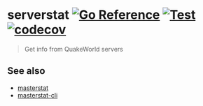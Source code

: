 # serverstat [![Go Reference](https://pkg.go.dev/badge/github.com/vikpe/serverstat.svg)](https://pkg.go.dev/github.com/vikpe/serverstat) [![Test](https://github.com/vikpe/serverstat/actions/workflows/test.yml/badge.svg?branch=main)](https://github.com/vikpe/serverstat/actions/workflows/test.yml) [![codecov](https://codecov.io/gh/vikpe/serverstat/branch/main/graph/badge.svg)](https://codecov.io/gh/vikpe/serverstat)

> Get info from QuakeWorld servers

## See also

* [masterstat](https://github.com/vikpe/masterstat)
* [masterstat-cli](https://github.com/vikpe/masterstat-cli)
